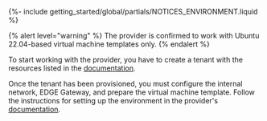 {%- include getting_started/global/partials/NOTICES_ENVIRONMENT.liquid %}

{% alert level="warning" %}
The provider is confirmed to work with Ubuntu 22.04-based virtual machine templates only.
{% endalert %}

To start working with the provider, you have to create a tenant with the resources listed in the [documentation](/products/kubernetes-platform/documentation/v1/modules/030-cloud-provider-vcd/environment.html#list-of-required-vcd-resources).

Once the tenant has been provisioned, you must configure the internal network, EDGE Gateway, and prepare the virtual machine template. Follow the instructions for setting up the environment in the provider's [documentation](/products/kubernetes-platform/documentation/v1/modules/030-cloud-provider-vcd/environment.html).
